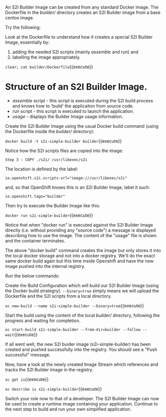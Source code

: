An S2I Builder Image can be created from any standard Docker image. 
The Dockerfile in the _builder/_ directory creates an S2I Builder image from a base centos image. 

Try the following:

Look at the Dockerfile to understand how it creates a special S2I Builder Image, essentially by:

1. adding the needed S2I scripts (mainly _assemble_ and _run_) and 
2. labelling the image appropriately.

``clear; cat builder/Dockerfile``{{execute}}

# Structure of an S2I Builder Image. 

+ _assemble_ script - this script is executed during the S2I build process and knows how to 'build' the applicaiton from source code. 
+ _run_ script - this script is executed to launch the application. 
+ _usage_ - displays the Builder Image usage information.

Create the S2I Builder Image using the usual Docker build command (using the Dockerfile inside the _builder/_ directory): 

``docker build -t s2i-simple-builder builder``{{execute}}

Notice how the S2I scripts files are copied into the image:

``Step 3 : COPY ./s2i/ /usr/libexec/s2i``

The location is defined by the label:

``io.openshift.s2i.scripts-url="image:///usr/libexec/s2i"``

and, so that OpenShift knows this is an S2I Builder Image, label it such:

``io.openshift.tags="builder"``

Then try to execute the Builder Image like this:

``docker run s2i-simple-builder``{{execute}}

Notice that when "docker run" is executed against the S2I Builder Image directly (i.e.  without providing any "source code") a message is displayed describing how to use the image.  The content of the "usage" file is shown and the container terminates. 

The above "docker build" command creates the image but only stores it into the local docker storage and not into a docker registry. We'll do the exact same docker build again but this time inside Openshift and have the new image pushed into the internal registry.

Run the below commands:

Create the Build Configuration which will build our S2I Builder Image (using the Docker build strategry).  ``--binary=true`` simply means we will upload the Dockerfile and the S2I scripts from a local directory. 

``oc new-build --name s2i-simple-builder --binary=true``{{execute}}

Start the build using the content of the local _builder/_ directory, following the progress and waiting for completion.

``oc start-build s2i-simple-builder --from-dir=builder --follow --wait``{{execute}}

If all went well, the new S2I buider image (s2i-simple-builder) has been created and pushed successfully into the registry.  You should see a "Push successful" message. 

Now, have a look at the newly created Image Stream which references and tracks the S2I Builder Image in the registry.

``oc get is``{{execute}}

``oc describe is s2i-simple-builder``{{execute}}

Switch your role now to that of a developer. The S2I Builder Image can now be used to create a runtime image containing your application.  Continue to the next step to build and run your own simplified application. 

